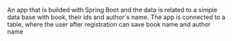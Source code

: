 An app that is builded with Spring Boot and the data is related
to a simple data base with book, their ids and author`s name.
The app is connected to a table, where the user after registration
can save book name and author name
